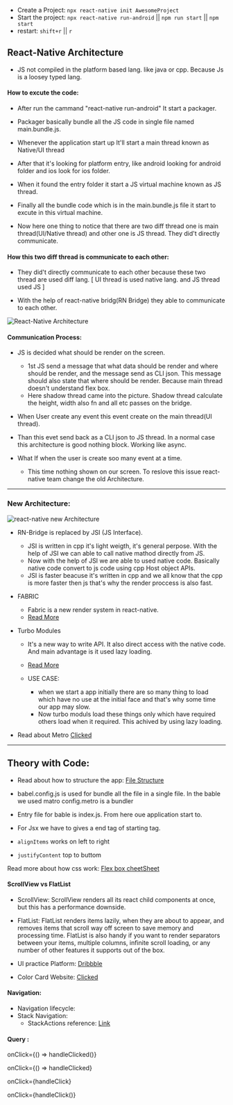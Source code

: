 - Create a Project: `npx react-native init AwesomeProject`
- Start the project: `npx react-native run-android` || `npm run start` || `npm start`
- restart: `shift+r` || `r`

<h2> React-Native Architecture </h2>

- JS not compiled in the platform based lang. like java or cpp.
  Because Js is a loosey typed lang.

#### How to excute the code:

- After run the cammand "react-native run-android" It start a packager.
- Packager basically bundle all the JS code in single file named main.bundle.js.
- Whenever the application start up It'll start a main thread known as Native/UI thread
- After that it's looking for platform entry, like android looking for android folder and ios look for ios folder.
- When it found the entry folder it start a JS virtual machine known as JS thread.
- Finally all the bundle code which is in the main.bundle.js file it start to excute in this virtual machine.

- Now here one thing to notice that there are two diff thread one is main thread(UI/Native thread) and other one is JS thread. They did't directly communicate.

#### How this two diff thread is communicate to each other:

- They did't directly communicate to each other because these two thread are used diff lang. [ UI thread is used native lang. and JS thread used JS ]

- With the help of react-native bridg(RN Bridge) they able to communicate to each other.

![React-Native Architecture](https://github.com/Shubhashis-Roy/React-Native-Cero/assets/94479675/9e24687d-2fa1-4c3a-8b81-1c46a83fcc6e)

#### Communication Process:

- JS is decided what should be render on the screen.

  - 1st JS send a message that what data should be render and where should be render, and the message send as CLI json. This message should also state that where should be render. Because main thread doesn't understand flex box.
  - Here shadow thread came into the picture. Shadow thread calculate the height, width also fn and all etc passes on the bridge.

- When User create any event this event create on the main thread(UI thread).
- Than this evet send back as a CLI json to JS thread. In a normal case this architecture is good nothing block. Working like async.
- What If when the user is create soo many event at a time.
  - This time nothing shown on our screen. To reslove this issue react-native team change the old Architecture.

<hr/>

### New Architecture:

![react-native new Architecture](https://github.com/Shubhashis-Roy/React-Native-Cero/assets/94479675/55b7122e-0fac-4c27-9228-3daa8a3bf3d4)

- RN-Bridge is replaced by JSI (JS Interface).

  - JSI is written in cpp it's light weigth, it's general perpose. With the help of JSI we can able to call native mathod directly from JS.
  - Now with the help of JSI we are able to used native code. Basically native code convert to js code using cpp Host object APIs.
  - JSI is faster beacuse it's written in cpp and we all know that the cpp is more faster then js that's why the render proccess is also fast.

- FABRIC

  - Fabric is a new render system in react-native.
  - <a href="https://reactnative.dev/architecture/fabric-renderer" > Read More </a>

- Turbo Modules

  - It's a new way to write API. It also direct access with the native code. And main advantage is it used lazy loading.
  - <a href="https://reactnative.dev/docs/next/the-new-architecture/pillars-turbomodules" > Read More </a>

  - USE CASE:
    - when we start a app initially there are so many thing to load which have no use at the initial face and that's why some time our app may slow.
    - Now turbo moduls load these things only which have required others load when it required. This achived by using lazy loading.

- Read about Metro <a href="https://reactnative.dev/docs/metro" >Clicked</a>

<hr/>

## Theory with Code:

- Read about how to structure the app:
  <a href="https://medium.com/the-andela-way/how-to-structure-a-react-native-app-for-scale-a29194cd33fc" > File Structure </a>

- babel.config.js is used for bundle all the file in a single file.
  In the bable we used matro config.metro is a bundler

- Entry file for bable is index.js. From here oue application start to.

- For Jsx we have to gives a end tag of starting tag.

- `alignItems` works on left to right
- `justifyContent` top to buttom

Read more about how css work:
<a href="https://css-tricks.com/snippets/css/a-guide-to-flexbox/"> Flex box cheetSheet </a>

#### ScrollView vs FlatList

- ScrollView: ScrollView renders all its react child components at once, but this has a performance downside.

- FlatList: FlatList renders items lazily, when they are about to appear, and removes items that scroll way off screen to save memory and processing time.
  FlatList is also handy if you want to render separators between your items, multiple columns, infinite scroll loading, or any number of other features it supports out of the box.

- UI practice Platform: <a href="https://dribbble.com/" >Dribbble</a>
- Color Card Website: <a href="https://www.uicolorpicker.learncodeonline.in/" >Clicked</a>

#### Navigation:

- Navigation lifecycle:
- Stack Navigation:
  - StackActions reference:
    <a href="https://reactnavigation.org/docs/stack-actions">Link</a>

#### Query :

onClick={() => handleClicked()}

onClick={() => handleClicked}

onClick={handleClick}

onClick={handleClick()}
